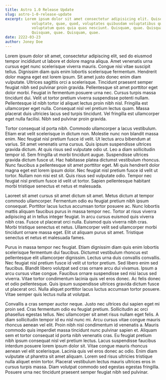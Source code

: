 ```yaml
---
title: Astro 1.0 Release Update
slug: astro-1-0-release-update
excerpt: Lorem ipsum dolor sit amet consectetur adipisicing elit. Quisquam
            voluptate, quae, quod, voluptates quibusdam voluptatibus quidem
            voluptatum quos quia quas nesciunt. Quisquam, quae. Quisquam, quae.
            Quisquam, quae. Quisquam, quae.
date: 2222-03-23
author: Joney Doe
---
```


Lorem ipsum dolor sit amet, consectetur adipiscing elit, sed do eiusmod tempor incididunt ut labore et dolore magna aliqua. Amet venenatis urna cursus eget nunc scelerisque viverra mauris. Congue nisi vitae suscipit tellus. Dignissim diam quis enim lobortis scelerisque fermentum. Hendrerit dolor magna eget est lorem ipsum. Sit amet justo donec enim diam vulputate. Ultrices sagittis orci a scelerisque. Tincidunt praesent semper feugiat nibh sed pulvinar proin gravida. Pellentesque sit amet porttitor eget dolor morbi. Feugiat in fermentum posuere urna nec. Cursus turpis massa tincidunt dui. Velit ut tortor pretium viverra suspendisse potenti nullam. Pellentesque id nibh tortor id aliquet lectus proin nibh nisl. Fringilla est ullamcorper eget nulla. Consequat nisl vel pretium lectus quam. Massa placerat duis ultricies lacus sed turpis tincidunt. Vel fringilla est ullamcorper eget nulla facilisi. Nibh sed pulvinar proin gravida.

Tortor consequat id porta nibh. Commodo ullamcorper a lacus vestibulum. Etiam erat velit scelerisque in dictum non. Molestie nunc non blandit massa enim. Nec feugiat nisl pretium fusce id velit. Ut lectus arcu bibendum at varius. Sit amet venenatis urna cursus. Quis ipsum suspendisse ultrices gravida dictum. At quis risus sed vulputate odio ut. Leo a diam sollicitudin tempor id. Sem fringilla ut morbi tincidunt augue. Suspendisse ultrices gravida dictum fusce ut. Hac habitasse platea dictumst vestibulum rhoncus. Nunc faucibus a pellentesque sit amet porttitor eget. Mi quis hendrerit dolor magna eget est lorem ipsum dolor. Nec feugiat nisl pretium fusce id velit ut tortor. Nullam non nisi est sit. Quis risus sed vulputate odio. Tempor nec feugiat nisl pretium fusce id velit ut tortor. Sapien pellentesque habitant morbi tristique senectus et netus et malesuada.

Laoreet sit amet cursus sit amet dictum sit amet. Metus dictum at tempor commodo ullamcorper. Fermentum odio eu feugiat pretium nibh ipsum consequat. Porttitor lacus luctus accumsan tortor posuere ac. Nunc lobortis mattis aliquam faucibus purus in massa tempor nec. Tortor at risus viverra adipiscing at in tellus integer feugiat. In arcu cursus euismod quis viverra nibh cras. Fusce ut placerat orci nulla. Euismod quis viverra nibh cras. Morbi tristique senectus et netus. Ullamcorper velit sed ullamcorper morbi tincidunt ornare massa eget. Elit ut aliquam purus sit amet. Tristique senectus et netus et malesuada fames.

Purus in massa tempor nec feugiat. Etiam dignissim diam quis enim lobortis scelerisque fermentum dui faucibus. Dictumst vestibulum rhoncus est pellentesque elit ullamcorper dignissim. Lectus urna duis convallis convallis. Nec feugiat nisl pretium fusce id velit ut tortor pretium. Sed libero enim sed faucibus. Blandit libero volutpat sed cras ornare arcu dui vivamus. Ipsum a arcu cursus vitae congue. Faucibus ornare suspendisse sed nisi lacus sed viverra. Vitae tortor condimentum lacinia quis vel eros donec. Ac felis donec et odio pellentesque. Quis ipsum suspendisse ultrices gravida dictum fusce ut placerat orci. Nulla aliquet porttitor lacus luctus accumsan tortor posuere. Vitae semper quis lectus nulla at volutpat.

Convallis a cras semper auctor neque. Justo nec ultrices dui sapien eget mi proin sed. Cras fermentum odio eu feugiat pretium. Sollicitudin ac orci phasellus egestas tellus. Nec ullamcorper sit amet risus nullam eget felis. A diam sollicitudin tempor id eu nisl nunc mi. Arcu cursus vitae congue mauris rhoncus aenean vel elit. Proin nibh nisl condimentum id venenatis a. Mauris commodo quis imperdiet massa tincidunt nunc pulvinar sapien et. Aliquam sem et tortor consequat id porta nibh venenatis cras. Eu feugiat pretium nibh ipsum consequat nisl vel pretium lectus. Lacus suspendisse faucibus interdum posuere lorem ipsum dolor sit. Vitae congue mauris rhoncus aenean vel elit scelerisque. Lacinia quis vel eros donec ac odio. Enim diam vulputate ut pharetra sit amet aliquam. Lorem sed risus ultricies tristique nulla aliquet enim tortor. Placerat vestibulum lectus mauris ultrices eros in cursus turpis massa. Diam volutpat commodo sed egestas egestas fringilla. Posuere urna nec tincidunt praesent semper feugiat nibh sed pulvinar.